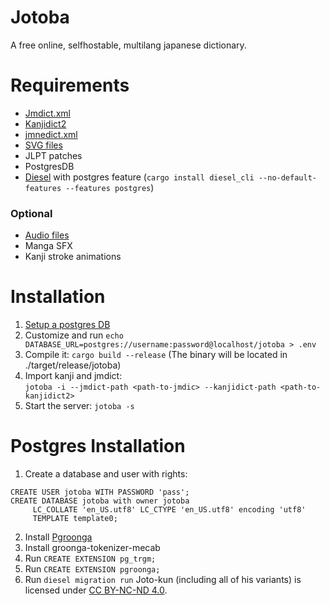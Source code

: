 # Jotoba
A free online, selfhostable, multilang japanese dictionary.

# Requirements
- [Jmdict.xml](https://www.edrdg.org/wiki/index.php/JMdict-EDICT_Dictionary_Project)
- [Kanjidict2](https://www.edrdg.org/wiki/index.php/KANJIDIC_Project)
- [jmnedict.xml](http://www.edrdg.org/enamdict/enamdict_doc.html)
- [SVG files]()
- JLPT patches
- PostgresDB
- [Diesel](https://github.com/diesel-rs/diesel) with postgres feature (`cargo install diesel_cli --no-default-features --features postgres`)

### Optional
- [Audio files](https://github.com/tofugu/japanese-vocabulary-pronunciation-audio/tree/master/lib/ogg)
- Manga SFX
- Kanji stroke animations

# Installation
1. [Setup a postgres DB](#Postgres_Installation)
2. Customize and run `echo DATABASE_URL=postgres://username:password@localhost/jotoba > .env` 
4. Compile it: `cargo build --release` (The binary will be located in ./target/release/jotoba)
5. Import kanji and jmdict: <br>
`jotoba -i --jmdict-path <path-to-jmdic> --kanjidict-path <path-to-kanjidict2>`
6. Start the server: 
`jotoba -s`

# Postgres Installation
1. Create a database and user with rights:
```
CREATE USER jotoba WITH PASSWORD 'pass';
CREATE DATABASE jotoba with owner jotoba
     LC_COLLATE 'en_US.utf8' LC_CTYPE 'en_US.utf8' encoding 'utf8'
     TEMPLATE template0;
```

2. Install [Pgroonga](#postgres-installation)
2. Install groonga-tokenizer-mecab
2. Run `CREATE EXTENSION pg_trgm;`
3. Run `CREATE EXTENSION pgroonga;`
3. Run `diesel migration run`
Joto-kun (including all of his variants) is licensed under [CC BY-NC-ND 4.0](https://creativecommons.org/licenses/by-nc-nd/4.0/).
